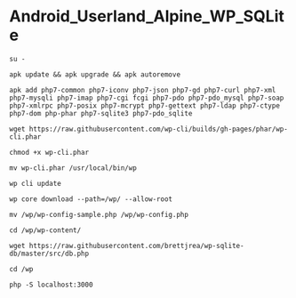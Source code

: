 # Android_Userland_Alpine_WP_SQLite

`su -`

`apk update && apk upgrade && apk autoremove`

`apk add php7-common php7-iconv php7-json php7-gd php7-curl php7-xml php7-mysqli php7-imap php7-cgi fcgi php7-pdo php7-pdo_mysql php7-soap php7-xmlrpc php7-posix php7-mcrypt php7-gettext php7-ldap php7-ctype php7-dom php-phar php7-sqlite3 php7-pdo_sqlite`

`wget https://raw.githubusercontent.com/wp-cli/builds/gh-pages/phar/wp-cli.phar`

`chmod +x wp-cli.phar`
 
`mv wp-cli.phar /usr/local/bin/wp`

`wp cli update`

`wp core download --path=/wp/ --allow-root`

`mv /wp/wp-config-sample.php /wp/wp-config.php`

`cd /wp/wp-content/`

`wget https://raw.githubusercontent.com/brettjrea/wp-sqlite-db/master/src/db.php`

`cd /wp`

`php -S localhost:3000`
